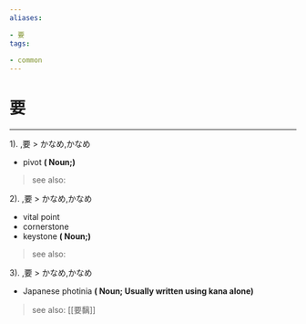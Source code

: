```yaml
---
aliases:
    
- 要
tags:
    
- common
---
```


# 要
---
1).
,要 > かなめ,かなめ

- pivot
**( Noun;)**
> see also: 
            
2).
,要 > かなめ,かなめ

- vital point
- cornerstone
- keystone
**( Noun;)**
> see also: 
            
3).
,要 > かなめ,かなめ

- Japanese photinia
**( Noun; Usually written using kana alone)**
> see also:  [[要黐]]
            